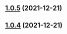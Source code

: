 ## [1.0.5](https://github.com/GavinHe322/vue-class-component-practice/compare/v1.0.3...v1.0.5) (2021-12-21)



## [1.0.4](https://github.com/GavinHe322/vue-class-component-practice/compare/v1.0.3...v1.0.4) (2021-12-21)



